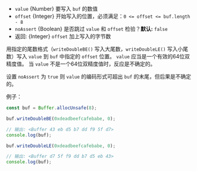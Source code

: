 <!-- YAML
added: v0.11.15
-->

* `value` {Number} 要写入 `buf` 的数值
* `offset` {Integer} 开始写入的位置，必须满足：`0 <= offset <= buf.length - 8`
* `noAssert` {Boolean} 是否跳过 `value` 和 `offset` 检验？**默认:** `false`
* 返回: {Integer} `offset` 加上写入的字节数

用指定的尾数格式（`writeDoubleBE()` 写入大尾数，`writeDoubleLE()` 写入小尾数）写入 `value` 到 `buf` 中指定的 `offset` 位置。
`value` 应当是一个有效的64位双精度值。
当 `value` 不是一个64位双精度值时，反应是不确定的。

设置 `noAssert` 为 `true` 则 `value` 的编码形式可超出 `buf` 的末尾，但后果是不确定的。

例子：

```js
const buf = Buffer.allocUnsafe(8);

buf.writeDoubleBE(0xdeadbeefcafebabe, 0);

// 输出: <Buffer 43 eb d5 b7 dd f9 5f d7>
console.log(buf);

buf.writeDoubleLE(0xdeadbeefcafebabe, 0);

// 输出: <Buffer d7 5f f9 dd b7 d5 eb 43>
console.log(buf);
```

